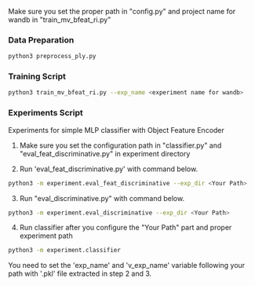 
Make sure you set the proper path in "config.py" and project name for wandb in "train_mv_bfeat_ri.py"

### Data Preparation

```bash
python3 preprocess_ply.py
```

### Training Script

```bash
python3 train_mv_bfeat_ri.py --exp_name <experiment name for wandb>
```

### Experiments Script

Experiments for simple MLP classifier with Object Feature Encoder

1. Make sure you set the configuration path in "classifier.py" and "eval_feat_discriminative.py" in experiment directory

2. Run 'eval_feat_discriminative.py' with command below.

```bash
python3 -m experiment.eval_feat_discriminative --exp_dir <Your Path>
```

3. Run "eval_discriminative.py" with command below.

```bash
python3 -m experiment.eval_discriminative --exp_dir <Your Path>
```

4. Run classifier after you configure the "Your Path" part and proper experiment path

```bash
python3 -m experiment.classifier
```

You need to set the 'exp_name' and 'v_exp_name' variable following your path with '.pkl' file extracted in step 2 and 3. 
